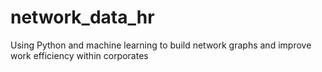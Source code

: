 # network_data_hr

Using Python and machine learning to build network graphs and improve work efficiency within corporates
